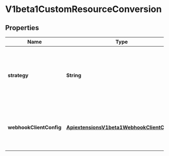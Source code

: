 
# V1beta1CustomResourceConversion

## Properties
Name | Type | Description | Notes
------------ | ------------- | ------------- | -------------
**strategy** | **String** | &#x60;strategy&#x60; specifies the conversion strategy. Allowed values are: - &#x60;None&#x60;: The converter only change the apiVersion and would not touch any other field in the CR. - &#x60;Webhook&#x60;: API Server will call to an external webhook to do the conversion. Additional information is needed for this option. | 
**webhookClientConfig** | [**ApiextensionsV1beta1WebhookClientConfig**](ApiextensionsV1beta1WebhookClientConfig.md) | &#x60;webhookClientConfig&#x60; is the instructions for how to call the webhook if strategy is &#x60;Webhook&#x60;. This field is alpha-level and is only honored by servers that enable the CustomResourceWebhookConversion feature. |  [optional]



